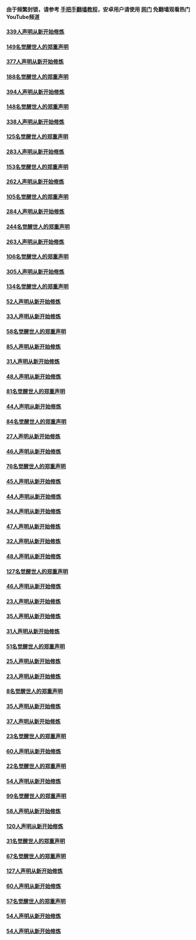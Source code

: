 #### 由于频繁封锁，请参考 [手把手翻墙教程](https://github.com/gfw-breaker/guides/wiki/)，安卓用户请使用 [网门](https://github.com/gfw-breaker/nogfw/blob/master/dl.md?t=05160001) 免翻墙观看热门YouTube频道 

#### [339人声明从新开始修炼](../pages/91/425690.md?t=05160001) 

#### [149名觉醒世人的郑重声明](../pages/91/425689.md?t=05160001) 

#### [377人声明从新开始修炼](../pages/91/424867.md?t=05160001) 

#### [188名觉醒世人的郑重声明](../pages/91/424866.md?t=05160001) 

#### [394人声明从新开始修炼](../pages/91/423914.md?t=05160001) 

#### [148名觉醒世人的郑重声明](../pages/91/423913.md?t=05160001) 

#### [338人声明从新开始修炼](../pages/91/423540.md?t=05160001) 

#### [125名觉醒世人的郑重声明](../pages/91/423539.md?t=05160001) 

#### [283人声明从新开始修炼](../pages/91/423296.md?t=05160001) 

#### [153名觉醒世人的郑重声明](../pages/91/423295.md?t=05160001) 

#### [262人声明从新开始修炼](../pages/91/423004.md?t=05160001) 

#### [105名觉醒世人的郑重声明](../pages/91/423003.md?t=05160001) 

#### [284人声明从新开始修炼](../pages/91/422707.md?t=05160001) 

#### [244名觉醒世人的郑重声明](../pages/91/422706.md?t=05160001) 

#### [263人声明从新开始修炼](../pages/91/422553.md?t=05160001) 

#### [106名觉醒世人的郑重声明](../pages/91/422552.md?t=05160001) 

#### [305人声明从新开始修炼](../pages/91/422153.md?t=05160001) 

#### [134名觉醒世人的郑重声明](../pages/91/422152.md?t=05160001) 

#### [52人声明从新开始修炼](../pages/91/421846.md?t=05160001) 

#### [33人声明从新开始修炼](../pages/91/421804.md?t=05160001) 

#### [58名觉醒世人的郑重声明](../pages/91/421845.md?t=05160001) 

#### [85人声明从新开始修炼](../pages/91/421769.md?t=05160001) 

#### [31人声明从新开始修炼](../pages/91/421763.md?t=05160001) 

#### [48人声明从新开始修炼](../pages/91/421605.md?t=05160001) 

#### [81名觉醒世人的郑重声明](../pages/91/421656.md?t=05160001) 

#### [44人声明从新开始修炼](../pages/91/421544.md?t=05160001) 

#### [84名觉醒世人的郑重声明](../pages/91/421543.md?t=05160001) 

#### [27人声明从新开始修炼](../pages/91/421465.md?t=05160001) 

#### [46人声明从新开始修炼](../pages/91/421454.md?t=05160001) 

#### [76名觉醒世人的郑重声明](../pages/91/421453.md?t=05160001) 

#### [45人声明从新开始修炼](../pages/91/421452.md?t=05160001) 

#### [44人声明从新开始修炼](../pages/91/421422.md?t=05160001) 

#### [34人声明从新开始修炼](../pages/91/421322.md?t=05160001) 

#### [47人声明从新开始修炼](../pages/91/421264.md?t=05160001) 

#### [32人声明从新开始修炼](../pages/91/421225.md?t=05160001) 

#### [48人声明从新开始修炼](../pages/91/421202.md?t=05160001) 

#### [127名觉醒世人的郑重声明](../pages/91/421224.md?t=05160001) 

#### [46人声明从新开始修炼](../pages/91/421203.md?t=05160001) 

#### [23人声明从新开始修炼](../pages/91/421138.md?t=05160001) 

#### [35人声明从新开始修炼](../pages/91/421122.md?t=05160001) 

#### [31人声明从新开始修炼](../pages/91/421081.md?t=05160001) 

#### [51名觉醒世人的郑重声明](../pages/91/421080.md?t=05160001) 

#### [25人声明从新开始修炼](../pages/91/421020.md?t=05160001) 

#### [23人声明从新开始修炼](../pages/91/420884.md?t=05160001) 

#### [8名觉醒世人的郑重声明](../pages/91/420883.md?t=05160001) 

#### [35人声明从新开始修炼](../pages/91/420809.md?t=05160001) 

#### [37人声明从新开始修炼](../pages/91/420766.md?t=05160001) 

#### [23名觉醒世人的郑重声明](../pages/91/420765.md?t=05160001) 

#### [60人声明从新开始修炼](../pages/91/420727.md?t=05160001) 

#### [22名觉醒世人的郑重声明](../pages/91/420726.md?t=05160001) 

#### [54人声明从新开始修炼](../pages/91/420529.md?t=05160001) 

#### [99名觉醒世人的郑重声明](../pages/91/420528.md?t=05160001) 

#### [58人声明从新开始修炼](../pages/91/420198.md?t=05160001) 

#### [120人声明从新开始修炼](../pages/91/420141.md?t=05160001) 

#### [31名觉醒世人的郑重声明](../pages/91/420197.md?t=05160001) 

#### [67名觉醒世人的郑重声明](../pages/91/420140.md?t=05160001) 

#### [127人声明从新开始修炼](../pages/91/420082.md?t=05160001) 

#### [60人声明从新开始修炼](../pages/91/420081.md?t=05160001) 

#### [57名觉醒世人的郑重声明](../pages/91/420080.md?t=05160001) 

#### [54人声明从新开始修炼](../pages/91/419533.md?t=05160001) 

#### [54人声明从新开始修炼](../pages/91/419532.md?t=05160001) 

